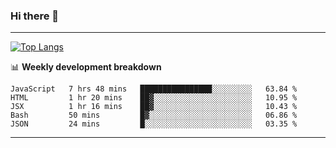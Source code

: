 ### Hi there 👋

-------
[![Top Langs](https://github-readme-stats.vercel.app/api/top-langs/?username=ashish-r)](https://github.com/anuraghazra/github-readme-stats)

📊 **Weekly development breakdown**
<!--START_SECTION:waka-->
```text
JavaScript   7 hrs 48 mins   ████████████████░░░░░░░░░   63.84 % 
HTML         1 hr 20 mins    ██▓░░░░░░░░░░░░░░░░░░░░░░   10.95 % 
JSX          1 hr 16 mins    ██▓░░░░░░░░░░░░░░░░░░░░░░   10.43 % 
Bash         50 mins         █▓░░░░░░░░░░░░░░░░░░░░░░░   06.86 % 
JSON         24 mins         █░░░░░░░░░░░░░░░░░░░░░░░░   03.35 % 
```
<!--END_SECTION:waka-->
-------

<!--
**ashish-r/ashish-r** is a ✨ _special_ ✨ repository because its `README.md` (this file) appears on your GitHub profile.

Here are some ideas to get you started:

- 🔭 I’m currently working on ...
- 🌱 I’m currently learning ...
- 👯 I’m looking to collaborate on ...
- 🤔 I’m looking for help with ...
- 💬 Ask me about ...
- 📫 How to reach me: ...
- 😄 Pronouns: ...
- ⚡ Fun fact: ...
-->
